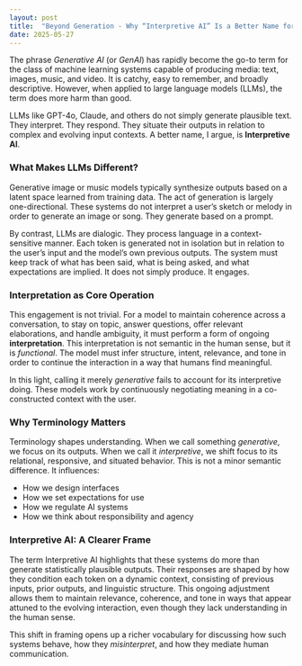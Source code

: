 ```yaml
---
layout: post
title:  "Beyond Generation - Why “Interpretive AI” Is a Better Name for LLMs"
date: 2025-05-27
---
```

The phrase _Generative AI_ (or _GenAI_) has rapidly become the go-to term for the class of machine learning systems capable of producing media: text, images, music, and video. It is catchy, easy to remember, and broadly descriptive. However, when applied to large language models (LLMs), the term does more harm than good.

LLMs like GPT-4o, Claude, and others do not simply generate plausible text. They interpret. They respond. They situate their outputs in relation to complex and evolving input contexts. A better name, I argue, is **Interpretive AI**.

### **What Makes LLMs Different?**

Generative image or music models typically synthesize outputs based on a latent space learned from training data. The act of generation is largely one-directional. These systems do not interpret a user’s sketch or melody in order to generate an image or song. They generate based on a prompt.

By contrast, LLMs are dialogic. They process language in a context-sensitive manner. Each token is generated not in isolation but in relation to the user’s input and the model’s own previous outputs. The system must keep track of what has been said, what is being asked, and what expectations are implied. It does not simply produce. It engages.

### **Interpretation as Core Operation**

This engagement is not trivial. For a model to maintain coherence across a conversation, to stay on topic, answer questions, offer relevant elaborations, and handle ambiguity, it must perform a form of ongoing **interpretation**. This interpretation is not semantic in the human sense, but it is _functional_. The model must infer structure, intent, relevance, and tone in order to continue the interaction in a way that humans find meaningful.

In this light, calling it merely _generative_ fails to account for its interpretive doing. These models work by continuously negotiating meaning in a co-constructed context with the user.

### **Why Terminology Matters**

Terminology shapes understanding. When we call something _generative_, we focus on its outputs. When we call it _interpretive_, we shift focus to its relational, responsive, and situated behavior. This is not a minor semantic difference. It influences:

- How we design interfaces
- How we set expectations for use
- How we regulate AI systems
- How we think about responsibility and agency

### **Interpretive AI: A Clearer Frame**

The term Interpretive AI highlights that these systems do more than generate statistically plausible outputs. Their responses are shaped by how they condition each token on a dynamic context, consisting of previous inputs, prior outputs, and linguistic structure. This ongoing adjustment allows them to maintain relevance, coherence, and tone in ways that appear attuned to the evolving interaction, even though they lack understanding in the human sense.

This shift in framing opens up a richer vocabulary for discussing how such systems behave, how they _misinterpret_, and how they mediate human communication.
